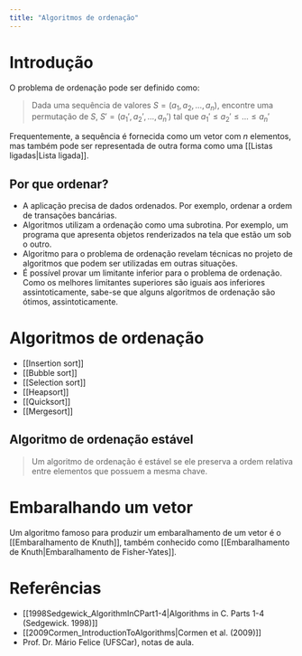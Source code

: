 ```yaml
---
title: "Algoritmos de ordenação"
---
```


# Introdução

O problema de ordenação pode ser definido como:

> Dada uma sequência de valores $S = (a_1, a_2, \ldots, a_n)$, encontre uma permutação de $S$, $S' = (a_1', a_2', \ldots, a_n')$ tal que $a_1' \leq a_2' \leq \ldots \leq a_n'$

Frequentemente, a sequência é fornecida como um vetor com $n$ elementos, mas também pode ser representada de outra forma como uma [[Listas ligadas|Lista ligada]].

## Por que ordenar?

- A aplicação precisa de dados ordenados. Por exemplo, ordenar a ordem de transações bancárias.
- Algoritmos utilizam a ordenação como uma subrotina. Por exemplo, um programa que apresenta objetos renderizados na tela que estão um sob o outro. 
- Algoritmo para o problema de ordenação revelam técnicas no projeto de algoritmos que podem ser utilizadas em outras situações.
- É possível provar um limitante inferior para o problema de ordenação. Como os melhores limitantes superiores são iguais aos inferiores assintoticamente, sabe-se que alguns algoritmos de ordenação são ótimos, assintoticamente.

# Algoritmos de ordenação

- [[Insertion sort]]
- [[Bubble sort]]
- [[Selection sort]]
- [[Heapsort]]
- [[Quicksort]]
- [[Mergesort]]

## Algoritmo de ordenação estável

> Um algoritmo de ordenação é estável se ele preserva a ordem relativa entre elementos que possuem a mesma chave. 

# Embaralhando um vetor
Um algoritmo famoso para produzir um embaralhamento de um vetor é o [[Embaralhamento de Knuth]], também conhecido como [[Embaralhamento de Knuth|Embaralhamento de Fisher-Yates]].

# Referências
- [[1998Sedgewick_AlgorithmInCPart1-4|Algorithms in C. Parts 1-4 (Sedgewick. 1998)]]
- [[2009Cormen_IntroductionToAlgorithms|Cormen et al. (2009)]]
- Prof. Dr. Mário Felice (UFSCar), notas de aula.